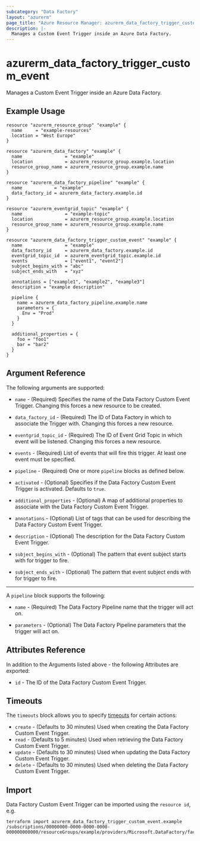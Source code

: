 ```yaml
---
subcategory: "Data Factory"
layout: "azurerm"
page_title: "Azure Resource Manager: azurerm_data_factory_trigger_custom_event"
description: |-
  Manages a Custom Event Trigger inside an Azure Data Factory.
---
```


# azurerm_data_factory_trigger_custom_event

Manages a Custom Event Trigger inside an Azure Data Factory.

## Example Usage

```hcl
resource "azurerm_resource_group" "example" {
  name     = "example-resources"
  location = "West Europe"
}

resource "azurerm_data_factory" "example" {
  name                = "example"
  location            = azurerm_resource_group.example.location
  resource_group_name = azurerm_resource_group.example.name
}

resource "azurerm_data_factory_pipeline" "example" {
  name            = "example"
  data_factory_id = azurerm_data_factory.example.id
}

resource "azurerm_eventgrid_topic" "example" {
  name                = "example-topic"
  location            = azurerm_resource_group.example.location
  resource_group_name = azurerm_resource_group.example.name
}

resource "azurerm_data_factory_trigger_custom_event" "example" {
  name                = "example"
  data_factory_id     = azurerm_data_factory.example.id
  eventgrid_topic_id  = azurerm_eventgrid_topic.example.id
  events              = ["event1", "event2"]
  subject_begins_with = "abc"
  subject_ends_with   = "xyz"

  annotations = ["example1", "example2", "example3"]
  description = "example description"

  pipeline {
    name = azurerm_data_factory_pipeline.example.name
    parameters = {
      Env = "Prod"
    }
  }

  additional_properties = {
    foo = "foo1"
    bar = "bar2"
  }
}
```

## Argument Reference

The following arguments are supported:

* `name` - (Required) Specifies the name of the Data Factory Custom Event Trigger. Changing this forces a new resource to be created.

* `data_factory_id` - (Required) The ID of Data Factory in which to associate the Trigger with. Changing this forces a new resource.

* `eventgrid_topic_id` - (Required) The ID of Event Grid Topic in which event will be listened. Changing this forces a new resource.

* `events` - (Required) List of events that will fire this trigger. At least one event must be specified.

* `pipeline` - (Required) One or more `pipeline` blocks as defined below.

* `activated` - (Optional) Specifies if the Data Factory Custom Event Trigger is activated. Defaults to `true`.

* `additional_properties` - (Optional) A map of additional properties to associate with the Data Factory Custom Event Trigger.

* `annotations` - (Optional) List of tags that can be used for describing the Data Factory Custom Event Trigger.

* `description` - (Optional) The description for the Data Factory Custom Event Trigger.

* `subject_begins_with` - (Optional) The pattern that event subject starts with for trigger to fire.

* `subject_ends_with` - (Optional) The pattern that event subject ends with for trigger to fire.

---

A `pipeline` block supports the following:

* `name` - (Required) The Data Factory Pipeline name that the trigger will act on.

* `parameters` - (Optional) The Data Factory Pipeline parameters that the trigger will act on.

## Attributes Reference

In addition to the Arguments listed above - the following Attributes are exported:

* `id` - The ID of the Data Factory Custom Event Trigger.

## Timeouts

The `timeouts` block allows you to specify [timeouts](https://www.terraform.io/language/resources/syntax#operation-timeouts) for certain actions:

* `create` - (Defaults to 30 minutes) Used when creating the Data Factory Custom Event Trigger.
* `read` - (Defaults to 5 minutes) Used when retrieving the Data Factory Custom Event Trigger.
* `update` - (Defaults to 30 minutes) Used when updating the Data Factory Custom Event Trigger.
* `delete` - (Defaults to 30 minutes) Used when deleting the Data Factory Custom Event Trigger.

## Import

Data Factory Custom Event Trigger can be imported using the `resource id`, e.g.

```shell
terraform import azurerm_data_factory_trigger_custom_event.example /subscriptions/00000000-0000-0000-0000-000000000000/resourceGroups/example/providers/Microsoft.DataFactory/factories/example/triggers/example
```
